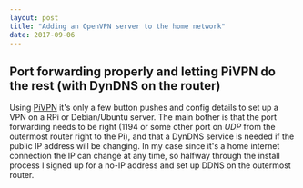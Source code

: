 ```yaml
---
layout: post
title: "Adding an OpenVPN server to the home network"
date: 2017-09-06
---
```

## Port forwarding properly and letting PiVPN do the rest (with DynDNS on the router)
Using [PiVPN](http://www.pivpn.io/) it's only a few button pushes and config details to set up a VPN on a RPi or Debian/Ubuntu server.
The main bother is that the port forwarding needs to be right (1194 or some other port on _*UDP*_ from the outermost router right to the Pi), and that a DynDNS service is needed if the public IP address will be changing. 
In my case since it's a home internet connection the IP can change at any time, so halfway through the install process I signed up for a no-IP address and set up DDNS on the outermost router.


